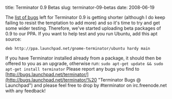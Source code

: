 title: Terminator 0.9 Betas
slug: terminator-09-betas
date: 2008-06-19


The [list of bugs](https://edge.launchpad.net/terminator/+milestone/0.9 "Terminator 0.9 Milestone bugs") left for Terminator 0.9 is getting shorter (although I do keep failing to resist the temptation to add more) and so it's time to try and get some wider testing.
Therefore, we've started uploading beta packages of 0.9 to our PPA. If you want to help test and you run Ubuntu, add this apt source:

```
deb http://ppa.launchpad.net/gnome-terminator/ubuntu hardy main
```

If you have Terminator installed already from a package, it should then be offered to you as an upgrade, otherwise run:
`sudo apt-get update && sudo apt-get install terminator`
Please report any bugs you find to [http://bugs.launchpad.net/terminator/](http://bugs.launchpad.net/terminator/%20 "Terminator Bugs @ Launchpad") and please feel free to drop by \#terminator on irc.freenode.net with any feedback!
